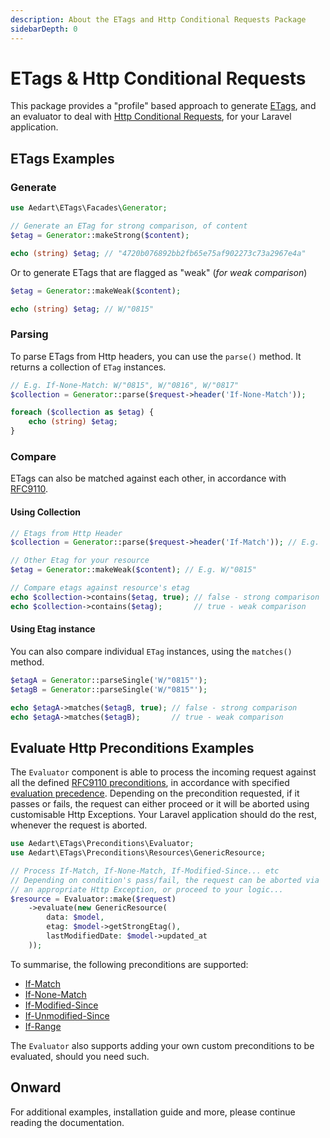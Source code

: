 ```yaml
---
description: About the ETags and Http Conditional Requests Package
sidebarDepth: 0
---
```


# ETags & Http Conditional Requests

This package provides a "profile" based approach to generate [ETags](https://developer.mozilla.org/en-US/docs/Web/HTTP/Headers/ETag), and an evaluator to deal with [Http Conditional Requests](https://developer.mozilla.org/en-US/docs/Web/HTTP/Conditional_requests), for your Laravel application.

## ETags Examples

### Generate

```php
use Aedart\ETags\Facades\Generator;

// Generate an ETag for strong comparison, of content
$etag = Generator::makeStrong($content);

echo (string) $etag; // "4720b076892bb2fb65e75af902273c73a2967e4a"
```

Or to generate ETags that are flagged as "weak" (_for weak comparison_)

```php
$etag = Generator::makeWeak($content);

echo (string) $etag; // W/"0815"
```

### Parsing

To parse ETags from Http headers, you can use the `parse()` method. It returns a collection of `ETag` instances.

```php
// E.g. If-None-Match: W/"0815", W/"0816", W/"0817"
$collection = Generator::parse($request->header('If-None-Match'));  

foreach ($collection as $etag) {
    echo (string) $etag;
}
```

### Compare

ETags can also be matched against each other, in accordance with [RFC9110](https://httpwg.org/specs/rfc9110.html#rfc.section.8.8.3.2).

#### Using Collection

```php
// Etags from Http Header
$collection = Generator::parse($request->header('If-Match')); // E.g. 'W/"0815"' 

// Other Etag for your resource
$etag = Generator::makeWeak($content); // E.g. W/"0815"

// Compare etags against resource's etag
echo $collection->contains($etag, true); // false - strong comparison
echo $collection->contains($etag);       // true - weak comparison
```

#### Using Etag instance

You can also compare individual `ETag` instances, using the `matches()` method.

```php
$etagA = Generator::parseSingle('W/"0815"');
$etagB = Generator::parseSingle('W/"0815"');

echo $etagA->matches($etagB, true); // false - strong comparison
echo $etagA->matches($etagB);       // true - weak comparison
```

## Evaluate Http Preconditions Examples

The `Evaluator` component is able to process the incoming request against all the defined [RFC9110 preconditions](https://httpwg.org/specs/rfc9110.html#preconditions), in accordance with specified [evaluation precedence](https://httpwg.org/specs/rfc9110.html#precedence).
Depending on the precondition requested, if it passes or fails, the request can either proceed or it will be aborted using customisable Http Exceptions.
Your Laravel application should do the rest, whenever the request is aborted.

```php
use Aedart\ETags\Preconditions\Evaluator;
use Aedart\ETags\Preconditions\Resources\GenericResource;

// Process If-Match, If-None-Match, If-Modified-Since... etc
// Depending on condition's pass/fail, the request can be aborted via
// an appropriate Http Exception, or proceed to your logic...
$resource = Evaluator::make($request)
    ->evaluate(new GenericResource(
        data: $model,
        etag: $model->getStrongEtag(),
        lastModifiedDate: $model->updated_at
    ));
```

To summarise, the following preconditions are supported:

* [If-Match](https://httpwg.org/specs/rfc9110.html#field.if-match)
* [If-None-Match](https://httpwg.org/specs/rfc9110.html#field.if-none-match)
* [If-Modified-Since](https://httpwg.org/specs/rfc9110.html#field.if-modified-since)
* [If-Unmodified-Since](https://httpwg.org/specs/rfc9110.html#field.if-unmodified-since)
* [If-Range](https://httpwg.org/specs/rfc9110.html#field.if-range)

The `Evaluator` also supports adding your own custom preconditions to be evaluated, should you need such.

## Onward

For additional examples, installation guide and more, please continue reading the documentation.
